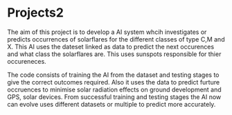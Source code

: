# Projects2

The aim of this project is to develop a AI system whcih investigates or predicts occurrences of solarflares for the different classes of type C,M and X. 
This AI uses the dateset linked as data to predict the next occurences and what class the solarflares are. This uses sunspots responsible for thier occureneces. 

The code consists of training the AI from the dataset and testing stages to give the correct outcomes required. Also it uses the data to predict furture occruences to minimise solar radiation effects on ground development and GPS, solar devices. From successful training and testing stages the AI now can evolve uses different datasets or multiple to predict more accurately.
